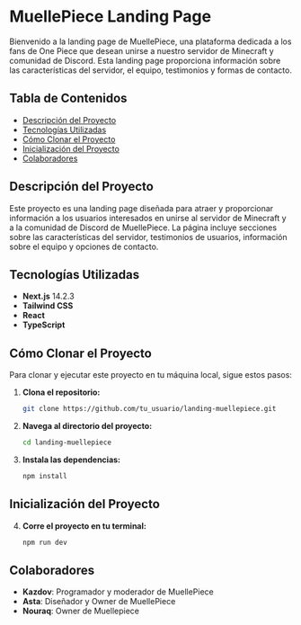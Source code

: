 # MuellePiece Landing Page

Bienvenido a la landing page de MuellePiece, una plataforma dedicada a los fans de One Piece que desean unirse a nuestro servidor de Minecraft y comunidad de Discord. Esta landing page proporciona información sobre las características del servidor, el equipo, testimonios y formas de contacto.

## Tabla de Contenidos
- [Descripción del Proyecto](#descripción-del-proyecto)
- [Tecnologías Utilizadas](#tecnologías-utilizadas)
- [Cómo Clonar el Proyecto](#cómo-clonar-el-proyecto)
- [Inicialización del Proyecto](#inicialización-del-proyecto)
- [Colaboradores](#colaboradores)

## Descripción del Proyecto

Este proyecto es una landing page diseñada para atraer y proporcionar información a los usuarios interesados en unirse al servidor de Minecraft y a la comunidad de Discord de MuellePiece. La página incluye secciones sobre las características del servidor, testimonios de usuarios, información sobre el equipo y opciones de contacto.

## Tecnologías Utilizadas

- **Next.js** 14.2.3
- **Tailwind CSS**
- **React**
- **TypeScript**

## Cómo Clonar el Proyecto

Para clonar y ejecutar este proyecto en tu máquina local, sigue estos pasos:

1. **Clona el repositorio:**

   ```bash
   git clone https://github.com/tu_usuario/landing-muellepiece.git
2. **Navega al directorio del proyecto:**

   ```bash
   cd landing-muellepiece
3. **Instala las dependencias:**

   ```bash
   npm install
## Inicialización del Proyecto

4. **Corre el proyecto en tu terminal:**

   ```bash
   npm run dev

## Colaboradores

- **Kazdov**: Programador y moderador de MuellePiece
- **Asta**: Diseñador y Owner de MuellePiece
- **Nouraq**: Owner de Muellepiece
